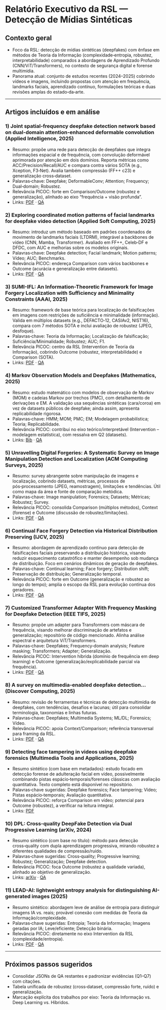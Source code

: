# Relatório Executivo da RSL — Detecção de Mídias Sintéticas

## Contexto geral

- Foco da RSL: detecção de mídias sintéticas (deepfakes) com ênfase em métodos de Teoria da Informação (complexidade‑entropia, robustez, interpretabilidade) comparados a abordagens de Aprendizado Profundo (CNN/ViT/Transformers), no contexto de segurança digital e forense multimídia.
- Panorama atual: conjunto de estudos recentes (2024–2025) cobrindo vídeos e imagens, incluindo propostas com atenção em frequência, landmarks faciais, aprendizado contínuo, formulações teóricas e duas revisões amplas do estado‑da‑arte.

---

## Artigos incluídos e em análise

### 1) Joint spatial-frequency deepfake detection network based on dual-domain attention-enhanced deformable convolution (Applied Intelligence, 2025)
- Resumo: propõe uma rede para detecção de deepfakes que integra informações espacial e de frequência, com convolução deformável aprimorada por atenção em dois domínios. Reporta métricas como ACC/Precision/Recall/AUC e compara contra vários SOTA (e.g., Xception, F3‑Net). Avalia também compressão (FF++ c23) e generalização cross‑dataset.
- Palavras‑chave: Deepfake; DeformableConv; Attention; Frequency; Dual‑domain; Robustez.
- Relevância PICOC: forte em Comparison/Outcome (robustez e generalização), alinhado ao eixo “frequência + visão profunda”.
- Links: [PDF](../aprovados/2/s10489-025-06761-2.pdf) · [QA](../qa/Joint%20spatial-frequency%20deepfake%20detection%20network%20based%20on%20dual-domain%20attention-enhanced%20deformable%20convolution)

### 2) Exploring coordinated motion patterns of facial landmarks for deepfake video detection (Applied Soft Computing, 2025)
- Resumo: introduz um método baseado em padrões coordenados de movimento de landmarks faciais (LTDRM), integrável a backbones de vídeo (CNN, Mamba, Transformer). Avaliado em FF++, Celeb‑DF e DFDC, com AUC e melhorias sobre os modelos originais.
- Palavras‑chave: Deepfake detection; Facial landmark; Motion patterns; Vídeo; AUC; Benchmarks.
- Relevância PICOC: endereça Comparison com vários backbones e Outcome (acurácia e generalização entre datasets).
- Links: [PDF](../aprovados/6/Exploring%20coordinated%20motion%20patterns%20of%20facial%20landmarks%20for%20deepfake%20video%20detection%20-%20ScienceDirect.pdf) · [QA](../qa/Exploring%20coordinated%20motion%20patterns%20of%20facial%20landmarks%20for%20deepfake%20video%20detection)

### 3) SUMI-IFL: An Information-Theoretic Framework for Image Forgery Localization with Sufficiency and Minimality Constraints (AAAI, 2025)
- Resumo: framework de base teórica para localização de falsificações em imagens com restrições de suficiência e minimalidade (informação). Valida em múltiplos datasets (e.g., DEFACTO‑12, CASIAv2, NIST16), compara com 7 métodos SOTA e inclui avaliação de robustez (JPEG, desfoque).
- Palavras‑chave: Teoria da Informação; Localização de falsificação; Suficiência/Minimalidade; Robustez; AUC; F1.
- Relevância PICOC: centro da RSL (Intervention de Teoria da Informação), cobrindo Outcome (robustez, interpretabilidade) e Comparison (SOTA).
- Links: [PDF](../aprovados/5/32054-Article%20Text-36122-1-2-20250410.pdf) · [QA](../qa/SUMI-IFL%20An%20Information-Theoretic%20Framework%20for%20Image%20Forgery%20Localization%20with%20Sufficiency%20and%20Minimality%20Constraints)

### 4) Markov Observation Models and Deepfakes (Mathematics, 2025)
- Resumo: estudo matemático com modelos de observação de Markov (MOM) e cadeias Markov por trechos (PMC), com detalhamento de derivações e EM. A validação usa sequências sintéticas (cara/coroa) em vez de datasets públicos de deepfake; ainda assim, apresenta replicabilidade rigorosa.
- Palavras‑chave: HMM; MOM; PMC; EM; Modelagem probabilística; Teoria; Replicabilidade.
- Relevância PICOC: contribui no eixo teórico/interpretável (Intervention – modelagem estatística), com ressalva em Q2 (datasets).
- Links: [Bib](../aprovados/4/Markov%20Observation%20Models%20and%20Deepfakes.bib) · [QA](../qa/Markov%20Observation%20Models%20and%20Deepfakes)

### 5) Unravelling Digital Forgeries: A Systematic Survey on Image Manipulation Detection and Localization (ACM Computing Surveys, 2025)
- Resumo: survey abrangente sobre manipulação de imagens e localização, cobrindo datasets, métricas, processos de pós‑processamento (JPEG, reamostragem), limitações e tendências. Útil como mapa da área e fonte de comparação metódica.
- Palavras‑chave: Image manipulation; Forensics; Datasets; Métricas; Robustez; Survey.
- Relevância PICOC: consolida Comparison (múltiplos métodos), Context (forense) e Outcome (discussão de robustez/limitações).
- Links: [PDF](../aprovados/3/Unravelling%20Digital%20Forgeries:%20A%20Systematic%20Survey%20on%20Image%20Manipulation%20Detection%20and%20Localization.pdf) · [QA](../qa/Unravelling%20Digital%20Forgeries%20A%20Systematic%20Survey%20on%20Image%20Manipulation%20Detection%20and%20Localization)

### 6) Continual Face Forgery Detection via Historical Distribution Preserving (IJCV, 2025)
- Resumo: abordagem de aprendizado contínuo para detecção de falsificações faciais preservando a distribuição histórica, visando reduzir esquecimento catastrófico e manter desempenho sob mudança de distribuição. Foco em cenários dinâmicos de geração de deepfakes.
- Palavras‑chave: Continual learning; Face forgery; Distribution shift; Preservação de distribuição; Generalização temporal.
- Relevância PICOC: forte em Outcome (generalização e robustez ao longo do tempo); amplia o escopo da RSL para evolução contínua dos geradores.
- Links: [PDF](../aprovados/7/Continual%20Face%20Forgery%20Detection%20via%20Historical%20Distribution%20Preserving.pdf) · [QA](../qa/Continual%20Face%20Forgery%20Detection%20via%20Historical%20Distribution%20Preserving)

### 7) Customized Transformer Adapter With Frequency Masking for Deepfake Detection (IEEE TIFS, 2025)
- Resumo: propõe um adapter para Transformers com máscara de frequência, visando melhorar discriminação de artefatos e generalização; repositório de código mencionado. Alinha análise espectral e arquitetura ViT/Transformers.
- Palavras‑chave: Deepfakes; Frequency‑domain analysis; Feature masking; Transformers; Adapter; Generalização.
- Relevância PICOC: Intervention híbrida (domínio de frequência em deep learning) e Outcome (generalização/explicabilidade parcial via frequência).
- Links: [PDF](../aprovados/8/Customized_Transformer_Adapter_With_Frequency_Masking_for_Deepfake_Detection.pdf) · [QA](../qa/Customized%20Transformer%20Adapter%20With%20Frequency%20Masking%20for%20Deepfake%20Detection)

### 8) A survey on multimedia-enabled deepfake detection… (Discover Computing, 2025)
- Resumo: revisão de ferramentas e técnicas de detecção multimídia de deepfakes, com tendências, desafios e lacunas; útil para consolidar terminologia, taxonomias e linhas futuras.
- Palavras‑chave: Deepfakes; Multimedia Systems; ML/DL; Forensics; Vídeo.
- Relevância PICOC: apoia Context/Comparison; referência transversal para framing da RSL.
- Links: [PDF](../aprovados/1/s10791-025-09550-0.pdf) · [QA](../qa/A%20survey%20on%20multimedia-enabled%20deepfake%20detection%20state-of-the-art%20tools%20and%20techniques,%20emerging%20trends,%20current%20challenges%20&%20limitations,%20and%20future%20directions)

### 9) Detecting face tampering in videos using deepfake forensics (Multimedia Tools and Applications, 2025)
- Resumo sintético (com base em metadados): estudo focado em detecção forense de adulteração facial em vídeo, possivelmente combinando pistas espácio‑temporais/forenses clássicas com avaliação quantitativa. Texto completo está disponível no repositório.
- Palavras‑chave sugeridas: Deepfake forensics; Face tampering; Vídeo; Pistas espácio‑temporais; Avaliação quantitativa.
- Relevância PICOC: reforça Comparison em vídeo; potencial para Outcome (robustez), a verificar na leitura integral.
- Links: [PDF](../aprovados/11/Detecting%20face%20tampering%20in%20videos%20using%20deepfake%20forensics.pdf)

### 10) DPL: Cross-quality DeepFake Detection via Dual Progressive Learning (arXiv, 2024)
- Resumo sintético (com base no título): método para detecção cross‑quality com dupla aprendizagem progressiva, mirando robustez a diferentes qualidades de compressão/ruído.
- Palavras‑chave sugeridas: Cross‑quality; Progressive learning; Robustez; Generalização; Deepfake detection.
- Relevância PICOC: foca Outcome (robustez a qualidade variada), alinhado ao objetivo de generalização.
- Links: [arXiv](../aprovados/10/DPL%3A%20Cross-quality%20DeepFake%20Detection%20via%20Dual%20Progressive%20Learning.bib) · [QA](../qa/DPL%20Cross-quality%20DeepFake%20Detection%20via%20Dual%20Progressive%20Learning)

### 11) LEAD-AI: lightweight entropy analysis for distinguishing AI-generated images (2025)
- Resumo sintético: abordagem leve de análise de entropia para distinguir imagens IA vs. reais; provável conexão com medidas de Teoria da Informação/complexidade.
- Palavras‑chave sugeridas: Entropia; Teoria da Informação; Imagens geradas por IA; Leve/eficiente; Detecção binária.
- Relevância PICOC: diretamente no eixo Intervention da RSL (complexidade/entropia).
- Links: [PDF](../aprovados/9/LEAD-AI_%20lightweight%20entropy%20analysis%20for%20distinguishing%20AI-generated%20images%20from%20genuine%20photographs.pdf) · [QA](../qa/LEAD-AI%20lightweight%20entropy%20analysis%20for%20distinguishing%20AI-generated%20images%20from%20genuine%20photographs)

---

## Próximos passos sugeridos
- Consolidar JSONs de QA restantes e padronizar evidências (Q1–Q7) com citações.
- Tabela unificada de robustez (cross‑dataset, compressão forte, ruído) e generalização.
- Marcação explícita dos trabalhos por eixo: Teoria da Informação vs. Deep Learning vs. Híbridos.
